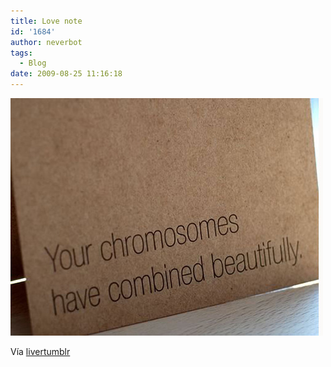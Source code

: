 ```yaml
---
title: Love note
id: '1684'
author: neverbot
tags:
  - Blog
date: 2009-08-25 11:16:18
---
```


[![](./love-note/tumblr_koubdc1E6a1qz5njko1_500.jpg)](http://livercake.tumblr.com/post/170061645/awwwwww-love-note-peetypassion-your)

Vía [livertumblr](http://livercake.tumblr.com/post/170061645/awwwwww-love-note-peetypassion-your)